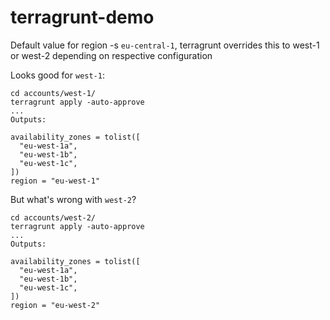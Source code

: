 # terragrunt-demo

Default value for region -s `eu-central-1`, terragrunt overrides this to west-1 or west-2 depending on respective configuration


Looks good for `west-1`:
```
cd accounts/west-1/
terragrunt apply -auto-approve
...
Outputs:

availability_zones = tolist([
  "eu-west-1a",
  "eu-west-1b",
  "eu-west-1c",
])
region = "eu-west-1"
```

But what's wrong with `west-2`?
```
cd accounts/west-2/
terragrunt apply -auto-approve
...
Outputs:

availability_zones = tolist([
  "eu-west-1a",
  "eu-west-1b",
  "eu-west-1c",
])
region = "eu-west-2"
```